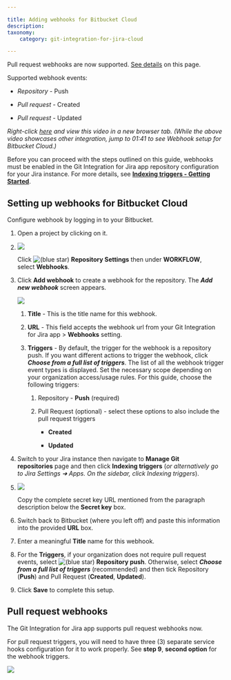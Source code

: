```yaml
---

title: Adding webhooks for Bitbucket Cloud
description:
taxonomy:
    category: git-integration-for-jira-cloud

---
```

Pull request webhooks are now supported. [See details](https://bigbrassband.atlassian.net/wiki/spaces/GITCLOUD/pages/467271681/Adding+webhooks+for+Bitbucket+Cloud#Pull-Request-Webhooks) on this page.

Supported webhook events:

*   _Repository_ - Push

*   _Pull request -_ Created

*   _Pull request_ - Updated


_Right-click_ [_here_](https://bigbrassband.wistia.com/medias/7tt09xc1my) _and view this video in a new browser tab._
_(While the above video showcases other integration, jump to 01:41 to see Webhook setup for Bitbucket Cloud.)_

Before you can proceed with the steps outlined on this guide, webhooks must be enabled in the Git Integration for Jira app repository configuration for your Jira instance. For more details, see [**Indexing triggers - Getting Started**](https://bigbrassband.atlassian.net/git-integration-for-jira-cloud/Webhooks).

## Setting up webhooks for Bitbucket Cloud

Configure webhook by logging in to your Bitbucket.

1.  Open a project by clicking on it.

2.  ![](https://bigbrassband.atlassian.net/wiki/download/thumbnails/467271681/webhooks-bitbucket-add-shooks(c).png?version=1&modificationDate=1588130532215&cacheVersion=1&api=v2&width=408&height=329)

    Click ![(blue star)](/wiki/s/-1639011364/6452/8b4898d3c114827e64ec143b4fa79bb76a6cfa5b/_/images/icons/emoticons/star_blue.png) **Repository Settings** then under **WORKFLOW**, select **Webhooks**.

3.  Click **Add webhook** to create a webhook for the repository. The _**Add new webhook**_ screen appears.

    ![](https://bigbrassband.atlassian.net/wiki/download/thumbnails/467271681/webhooks-add-new-whook-bitbucket-dlg(w).png?version=1&modificationDate=1588130531394&cacheVersion=1&api=v2&width=578&height=759)
    1.  **Title** - This is the title name for this webhook.

    2.  **URL** - This field accepts the webhook url from your Git Integration for Jira app > **Webhooks** setting.

    3.  **Triggers** - By default, the trigger for the webhook is a repository push. If you want different actions to trigger the webhook, click _**Choose from a full list of triggers**_. The list of all the webhook trigger event types is displayed.
        Set the necessary scope depending on your organization access/usage rules. For this guide, choose the following triggers:

        1.  Repository - **Push** (required)

        2.  Pull Request (optional) - select these options to also include the pull request triggers

            *   **Created**

            *   **Updated**

4.  Switch to your Jira instance then navigate to **Manage Git repositories** page and then click **Indexing triggers** (_or alternatively go to Jira Settings ➜ Apps. On the sidebar, click Indexing triggers_).

5.  ![](https://bigbrassband.atlassian.net/wiki/download/thumbnails/467271681/jira-cloud-webhook-url-loc(c1).png?version=1&modificationDate=1617191745969&cacheVersion=1&api=v2&width=646&height=430)

    Copy the complete secret key URL mentioned from the paragraph description below the **Secret key** box.

6.  Switch back to Bitbucket (where you left off) and paste this information into the provided **URL** box.

7.  Enter a meaningful **Title** name for this webhook.

8.  For the **Triggers**, if your organization does not require pull request events, select ![(blue star)](/wiki/s/-1639011364/6452/8b4898d3c114827e64ec143b4fa79bb76a6cfa5b/_/images/icons/emoticons/star_blue.png) **Repository push**. Otherwise, select _**Choose from a full list of triggers**_ (recommended) and then tick Repository (**Push**) and Pull Request (**Created**, **Updated**).

9.  Click **Save** to complete this setup.


## Pull request webhooks

The Git Integration for Jira app supports pull request webhooks now.

For pull request triggers, you will need to have three (3) separate service hooks configuration for it to work properly. See **step 9**, **second option** for the webhook triggers.

![](https://bigbrassband.atlassian.net/wiki/download/thumbnails/467271681/webhooks-bitbucket-sample.png?version=1&modificationDate=1588130531945&cacheVersion=1&api=v2&width=680&height=195)